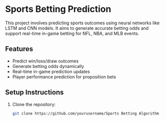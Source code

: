 # Sports Betting Prediction

This project involves predicting sports outcomes using neural networks like LSTM and CNN models. It aims to generate accurate betting odds and support real-time in-game betting for NFL, NBA, and MLB events.

## Features
- Predict win/loss/draw outcomes
- Generate betting odds dynamically
- Real-time in-game prediction updates
- Player performance prediction for proposition bets

## Setup Instructions

1. Clone the repository:
   ```bash
   git clone https://github.com/yourusername/Sports Betting Algorithm AQS Technologies.git
